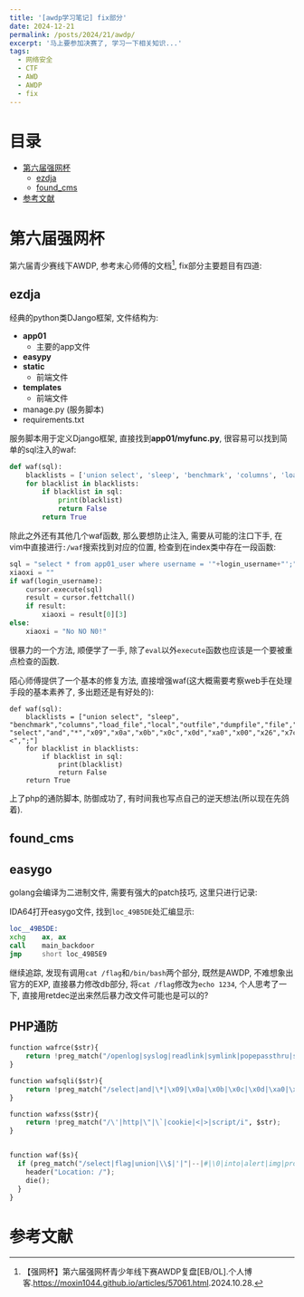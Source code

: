 ```yaml
---
title: '[awdp学习笔记] fix部分'
date: 2024-12-21
permalink: /posts/2024/21/awdp/
excerpt: '马上要参加决赛了, 学习一下相关知识...'
tags:
  - 网络安全
  - CTF
  - AWD
  - AWDP
  - fix
---
```


# 目录

- [第六届强网杯](#第六届强网杯)
    - [ezdja](#ezdja)
    - [found_cms](#found_cms)
- [参考文献](#参考文献)

# 第六届强网杯

第六届青少赛线下AWDP, 参考末心师傅的文档[^moxin], fix部分主要题目有四道:

## ezdja

经典的python类DJango框架, 文件结构为:

- **app01**
    - 主要的app文件
- **easypy**
- **static**
    - 前端文件
- **templates**
    - 前端文件
- manage.py (服务脚本)
- requirements.txt

服务脚本用于定义Django框架, 直接找到**app01/myfunc.py**, 很容易可以找到简单的sql注入的waf:

```python
def waf(sql):
    blacklists = ['union select', 'sleep', 'benchmark', 'columns', 'load_file', 'local', 'outfile', 'dumpfile', 'file']
    for blacklist in blacklists:
        if blacklist in sql:
            print(blacklist)
            return False
        return True
```

除此之外还有其他几个waf函数, 那么要想防止注入, 需要从可能的注口下手, 在vim中直接进行`:/waf`搜索找到对应的位置, 检查到在index类中存在一段函数:

```python
sql = "select * from app01_user where username = '"+login_username+"';"
xiaoxi = ""
if waf(login_username):
    cursor.execute(sql)
    result = cursor.fettchall()
    if result:
        xiaoxi = result[0][3]
else:
    xiaoxi = "No NO N0!"
```

很暴力的一个方法, 顺便学了一手, 除了`eval`以外`execute`函数也应该是一个要被重点检查的函数.

陌心师傅提供了一个基本的修复方法, 直接增强waf(这大概需要考察web手在处理手段的基本素养了, 多出题还是有好处的):

```
def waf(sql):
    blacklists = ["union select", "sleep", "benchmark","columns","load_file","local","outfile","dumpfile","file","union","select",
"select","and","*","x09","x0a","x0b","x0c","x0d","xa0","x00","x26","x7c","or","into","from","where","join","sleexml","extractvalue","+","regex","copy","read","file","create","grand","dir","insert","link","server","drop","=",">","<",";"]
    for blacklist in blacklists:
        if blacklist in sql:
            print(blacklist)
            return False
    return True
```

上了php的通防脚本, 防御成功了, 有时间我也写点自己的逆天想法(所以现在先鸽着).

## found_cms

## easygo

golang会编译为二进制文件, 需要有强大的patch技巧, 这里只进行记录:

IDA64打开easygo文件, 找到`loc_49B5DE`处汇编显示:

```asm
loc__49B5DE:
xchg    ax, ax
call    main_backdoor
jmp     short loc_49B5E9
```

继续追踪, 发现有调用`cat /flag`和`/bin/bash`两个部分, 既然是AWDP, 不难想象出官方的EXP, 直接暴力修改db部分, 将`cat /flag`修改为`echo 1234`, 个人思考了一下, 直接用retdec逆出来然后暴力改文件可能也是可以的?

## PHP通防

```python
function wafrce($str){
	return !preg_match("/openlog|syslog|readlink|symlink|popepassthru|stream_socket_server|scandir|assert|pcntl_exec|fwrite|curl|system|eval|assert|flag|passthru|exec|chroot|chgrp|chown|shell_exec|proc_open|proc_get_status|popen|ini_alter|ini_restore/i", $str);
}

function wafsqli($str){
	return !preg_match("/select|and|\*|\x09|\x0a|\x0b|\x0c|\x0d|\xa0|\x00|\x26|\x7c|or|into|from|where|join|sleexml|extractvalue|+|regex|copy|read|file|create|grand|dir|insert|link|server|drop|=|>|<|;|\"|\'|\^|\|/i", $str);
}

function wafxss($str){
	return !preg_match("/\'|http|\"|\`|cookie|<|>|script/i", $str);
}


function waf($s){
  if (preg_match("/select|flag|union|\\$|'|"|--|#|\0|into|alert|img|prompt|set|/*|x09|x0a|x0b|x0c|x0d|xa0|%|<|>|^|x00|#|x23|[0-9]|file|=|or|x7c|select|and|flag|into|where|x26|'|"|union|`|sleep|benchmark|regexp|from|count|procedure|and|ascii|substr|substring|left|right|union|if|case|pow|exp|order|sleep|benchmark|into|load|outfile|dumpfile|load_file|join|show|select|update|set|concat|delete|alter|insert|create|union|or|drop|not|for|join|is|between|group_concat|like|where|user|ascii|greatest|mid|substr|left|right|char|hex|ord|case|limit|conv|table|mysql_history|flag|count|rpad|&|*|.|/is",$s)||strlen($s)>50){
    header("Location: /");
    die();
  }
}
```

# 参考文献

[^moxin]: 【强网杯】第六届强网杯青少年线下赛AWDP复盘[EB/OL].个人博客.<a target="_blank" href='https://moxin1044.github.io/articles/57061.html'>https://moxin1044.github.io/articles/57061.html</a>.2024.10.28.
[^basectf]: basectf组委会.BaseCTF 2024官方Writeup合集[EB/OL].CSDN.https://j0zr0js7k7j.feishu.cn/docx/MS06dyLGRoHBfzxGPF1cz0VhnGh.2024.11.10
[^solutions]: 暑假作业写了没.x^2+y^2=n的整数解[EB/OL].知乎.https://zhuanlan.zhihu.com/p/668845092.2023.11.26
[^complex]: Wbuildings.国城杯2024[EB/OL].个人博客.https://wbuildings.github.io/Crypto/%E5%9B%BD%E5%9F%8E%E6%9D%AF2024/#more.2024.12.07

